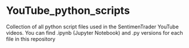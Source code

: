 # YouTube_python_scripts
Collection of all python script files used in the SentimenTrader YouTube videos. You can find .ipynb (Jupyter Notebook) and .py versions for each file in this repository 
